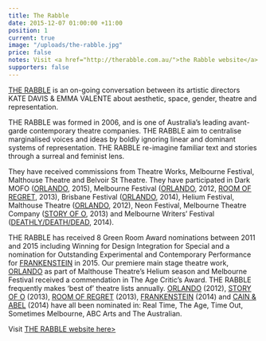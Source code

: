 ```yaml
---
title: The Rabble
date: 2015-12-07 01:00:00 +11:00
position: 1
current: true
image: "/uploads/the-rabble.jpg"
price: false
notes: Visit <a href="http://therabble.com.au/">the Rabble website</a>
supporters: false
---
```


[THE RABBLE](http://therabble.com.au/) is an on-going conversation between its artistic directors KATE DAVIS & EMMA VALENTE about aesthetic, space, gender, theatre and representation.

THE RABBLE was formed in 2006, and is one of Australia’s leading avant-garde contemporary theatre companies. THE RABBLE aim to centralise marginalised voices and ideas by boldly ignoring linear and dominant systems of representation. THE RABBLE re-imagine familiar text and stories through a surreal and feminist lens.

They have received commissions from Theatre Works, Melbourne Festival, Malthouse Theatre and Belvoir St Theatre. They have participated in Dark MOFO ([ORLANDO](http://therabble.com.au/orlando/), 2015), Melbourne Festival ([ORLANDO](http://therabble.com.au/orlando/), 2012, [ROOM OF REGRET](http://therabble.com.au/room-of-regret/), 2013), Brisbane Festival ([ORLANDO](http://therabble.com.au/orlando/), 2014), Helium Festival, Malthouse Theatre ([ORLANDO](http://therabble.com.au/orlando/), 2012), Neon Festival, Melbourne Theatre Company ([STORY OF O](http://therabble.com.au/story-of-o/), 2013) and Melbourne Writers’ Festival ([DEATHLY/DEATH/DEAD](http://therabble.com.au/deathlydeathdead/), 2014).

THE RABBLE has received 8 Green Room Award nominations between 2011 and 2015 including Winning for Design Integration for Special and a nomination for Outstanding Experimental and Contemporary Performance for [FRANKENSTEIN](http://therabble.com.au/frankenstein/) in 2015. Our premiere main stage theatre work, [ORLANDO](http://therabble.com.au/orlando/) as part of Malthouse Theatre’s Helium season and Melbourne Festival received a commendation in The Age Critic’s Award. THE RABBLE frequently makes ‘best of’ theatre lists annually. [ORLANDO](http://therabble.com.au/orlando/) (2012), [STORY OF O](http://therabble.com.au/story-of-o/) (2013), [ROOM OF REGRET](http://therabble.com.au/room-of-regret/) (2013), [FRANKENSTEIN](http://therabble.com.au/frankenstein/) (2014) and [CAIN & ABEL](http://therabble.com.au/cain-abel/) (2014) have all been nominated in: Real Time, The Age, Time Out, Sometimes Melbourne, ABC Arts and The Australian.

Visit [THE RABBLE website here>](http://therabble.com.au/)
